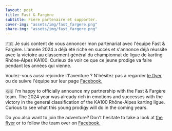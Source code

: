 ```yaml
---
layout: post
title: Fast & Fargère
subtitle: Fière partenaire et supporter.
cover-img: "assets/img/fast_fargere.png"
share-img: "assets/img/fast_fargere.png"
---
```


🇫🇷 Je suis content de vous annoncer mon partenariat avec l'équipe Fast & Fargère. L'année 2024 a déjà été riche en succès et s'annonce déjà réussite avec la victoire au classement général du championnat de ligue de karting Rhône-Alpes KA100. Curieux de voir ce que ce jeune prodige va faire pendant les années qui vienne. 

Voulez-vous aussi rejoindre l'l'aventure ? N'hésitez pas à regarder <a href="/assets/pdf/_flyer_fast_n_fargere.pdf">le flyer</a> ou de suivre l'équipe sur leur page <a href="https://www.facebook.com/profile.php?id=61551105113860">Facebook.</a>

🇬🇧 I'm happy to officially announce my partnership with the Fast & Fargère team. The 2024 year was already rich in emotions and successes with the victory in the general classification of the KA100 Rhône-Alpes karting ligue. Curious to see what this young prodigy will do in the coming years.

Do you also want to join the adventure? Don't hesitate to take a look at <a href="/assets/pdf/_flyer_fast_n_fargere.pdf">the flyer</a> or to follow the team over on <a href="https://www.facebook.com/profile.php?id=61551105113860">Facebook.</a>
